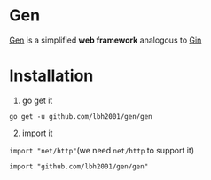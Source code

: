 # Gen
[Gen](https://github.com/lbh2001/gen) is a simplified **web framework** analogous to [Gin](https://github.com/gin-gonic/gin)
# Installation
1. go get it
 
`go get -u github.com/lbh2001/gen/gen`

2. import it

`import "net/http"`(we need `net/http` to support it)

`import "github.com/lbh2001/gen/gen"`